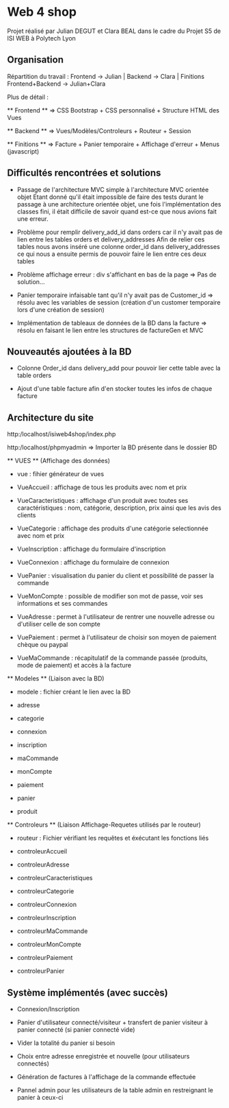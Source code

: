 # Web 4 shop

Projet réalisé par Julian DEGUT et Clara BEAL dans le cadre du Projet S5 de ISI WEB à Polytech Lyon

## Organisation

Répartition du travail : Frontend -> Julian | Backend -> Clara | Finitions Frontend+Backend -> Julian+Clara

Plus de détail :

** Frontend ** => CSS Bootstrap + CSS personnalisé + Structure HTML des Vues

** Backend ** => Vues/Modèles/Controleurs + Routeur + Session

** Finitions ** => Facture + Panier temporaire + Affichage d'erreur + Menus (javascript)

## Difficultés rencontrées et solutions

- Passage de l'architecture MVC simple à l'architecture MVC orientée objet
Etant donné qu'il était impossible de faire des tests durant le passage à une architecture orientée objet, une fois l'implémentation des classes fini, il était difficile de savoir quand est-ce que nous avions fait une erreur.

- Problème pour remplir delivery_add_id dans orders car il n'y avait pas de lien entre les tables orders et delivery_addresses
Afin de relier ces tables nous avons inséré une colonne order_id dans delivery_addresses ce qui nous a ensuite permis de pouvoir faire le lien entre ces deux tables

- Problème affichage erreur : div s'affichant en bas de la page => Pas de solution...

- Panier temporaire infaisable tant qu'il n'y avait pas de Customer_id => résolu avec les variables de session (création d'un customer temporaire lors d'une création de session)

- Implémentation de tableaux de données de la BD dans la facture => résolu en faisant le lien entre les structures de factureGen et MVC

## Nouveautés ajoutées à la BD

- Colonne Order_id dans delivery_add pour pouvoir lier cette table avec la table orders

- Ajout d'une table facture afin d'en stocker toutes les infos de chaque facture

## Architecture du site

http:/localhost/isiweb4shop/index.php

http:/localhost/phpmyadmin => Importer la BD présente dans le dossier BD

** VUES ** (Affichage des données)

- vue : fihier générateur de vues

- VueAccueil : affichage de tous les produits avec nom et prix

- VueCaracteristiques : affichage d'un produit avec toutes ses caractéristiques : nom, catégorie, description, prix ainsi que les avis des clients

- VueCategorie : affichage des produits d'une catégorie selectionnée avec nom et prix

- VueInscription : affichage du formulaire d'inscription

- VueConnexion : affichage du formulaire de connexion

- VuePanier : visualisation du panier du client et possibilité de passer la commande

- VueMonCompte : possible de modifier son mot de passe, voir ses informations et ses commandes

- VueAdresse : permet à l'utilisateur de rentrer une nouvelle adresse ou d'utiliser celle de son compte

- VuePaiement : permet à l'utilisateur de choisir son moyen de paiement chèque ou paypal

- VueMaCommande : récapitulatif de la commande passée (produits, mode de paiement) et accès à la facture

** Modeles ** (Liaison avec la BD)

- modele : fichier créant le lien avec la BD

- adresse

- categorie

- connexion

- inscription

- maCommande

- monCompte

- paiement

- panier

- produit

** Controleurs ** (Liaison Affichage-Requetes utilisés par le routeur)

- routeur : Fichier vérifiant les requêtes et éxécutant les fonctions liés

- controleurAccueil

- controleurAdresse

- controleurCaracteristiques

- controleurCategorie

- controleurConnexion

- controleurInscription

- controleurMaCommande

- controleurMonCompte

- controleurPaiement

- controleurPanier

## Système implémentés (avec succès)

- Connexion/Inscription

- Panier d'utilisateur connecté/visiteur + transfert de panier visiteur à panier connecté (si panier connecté vide)

- Vider la totalité du panier si besoin

- Choix entre adresse enregistrée et nouvelle (pour utilisateurs connectés)

- Génération de factures à l'affichage de la commande effectuée

- Pannel admin pour les utilisateurs de la table admin en restreignant le panier à ceux-ci